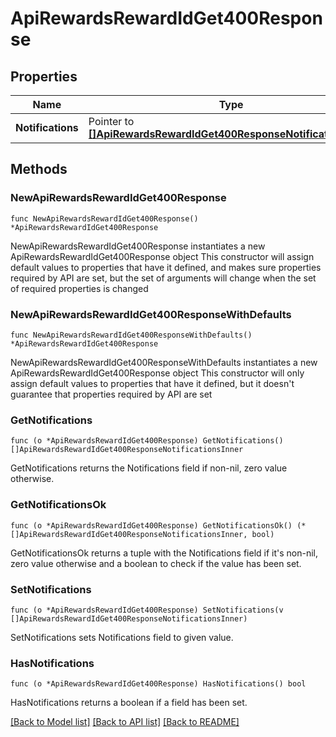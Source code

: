 # ApiRewardsRewardIdGet400Response

## Properties

Name | Type | Description | Notes
------------ | ------------- | ------------- | -------------
**Notifications** | Pointer to [**[]ApiRewardsRewardIdGet400ResponseNotificationsInner**](ApiRewardsRewardIdGet400ResponseNotificationsInner.md) |  | [optional] 

## Methods

### NewApiRewardsRewardIdGet400Response

`func NewApiRewardsRewardIdGet400Response() *ApiRewardsRewardIdGet400Response`

NewApiRewardsRewardIdGet400Response instantiates a new ApiRewardsRewardIdGet400Response object
This constructor will assign default values to properties that have it defined,
and makes sure properties required by API are set, but the set of arguments
will change when the set of required properties is changed

### NewApiRewardsRewardIdGet400ResponseWithDefaults

`func NewApiRewardsRewardIdGet400ResponseWithDefaults() *ApiRewardsRewardIdGet400Response`

NewApiRewardsRewardIdGet400ResponseWithDefaults instantiates a new ApiRewardsRewardIdGet400Response object
This constructor will only assign default values to properties that have it defined,
but it doesn't guarantee that properties required by API are set

### GetNotifications

`func (o *ApiRewardsRewardIdGet400Response) GetNotifications() []ApiRewardsRewardIdGet400ResponseNotificationsInner`

GetNotifications returns the Notifications field if non-nil, zero value otherwise.

### GetNotificationsOk

`func (o *ApiRewardsRewardIdGet400Response) GetNotificationsOk() (*[]ApiRewardsRewardIdGet400ResponseNotificationsInner, bool)`

GetNotificationsOk returns a tuple with the Notifications field if it's non-nil, zero value otherwise
and a boolean to check if the value has been set.

### SetNotifications

`func (o *ApiRewardsRewardIdGet400Response) SetNotifications(v []ApiRewardsRewardIdGet400ResponseNotificationsInner)`

SetNotifications sets Notifications field to given value.

### HasNotifications

`func (o *ApiRewardsRewardIdGet400Response) HasNotifications() bool`

HasNotifications returns a boolean if a field has been set.


[[Back to Model list]](../README.md#documentation-for-models) [[Back to API list]](../README.md#documentation-for-api-endpoints) [[Back to README]](../README.md)


